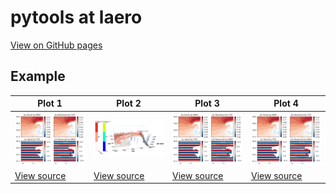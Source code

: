 # pytools at laero

<a href='https://jorispianezze.github.io/pytools_at_laero/'>View on GitHub pages</a>

## Example

| Plot 1 | Plot 2 | Plot 3 | Plot 4 |
| ----   | ----   | ----   | ----   |
| ![plot1.png](figures/plot1.png) |![MayaviPlt1.png](figures/MayaviPlt1.png) |![plot1.png](figures/plot1.png) |![plot1.png](figures/plot1.png) |
| [View source](view/plot1.md) |[View source](view/plot2.md) |[View source](view/plot1.md) |[View source](view/plot1.md) |
